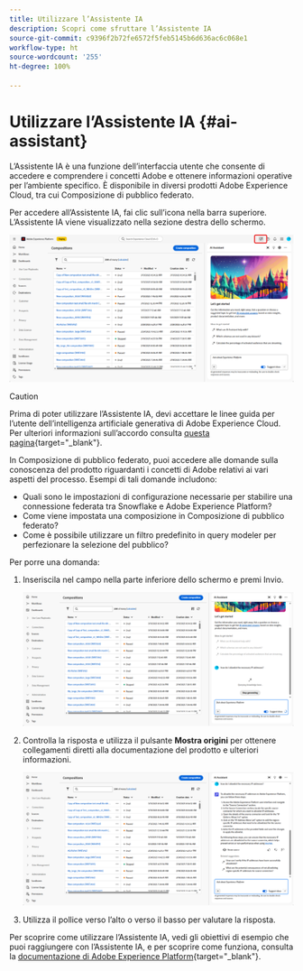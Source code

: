 ```yaml
---
title: Utilizzare l’Assistente IA
description: Scopri come sfruttare l’Assistente IA
source-git-commit: c9396f2b72fe6572f5feb5145b6d636ac6c068e1
workflow-type: ht
source-wordcount: '255'
ht-degree: 100%

---
```


# Utilizzare l’Assistente IA {#ai-assistant}

L’Assistente IA è una funzione dell’interfaccia utente che consente di accedere e comprendere i concetti Adobe e ottenere informazioni operative per l’ambiente specifico. È disponibile in diversi prodotti Adobe Experience Cloud, tra cui Composizione di pubblico federato.

Per accedere all’Assistente IA, fai clic sull’icona nella barra superiore. L’Assistente IA viene visualizzato nella sezione destra dello schermo.

![](assets/do-not-localize/ai-assistant-open.png)


>[!CAUTION]
>
>Prima di poter utilizzare l’Assistente IA, devi accettare le linee guida per l’utente dell’intelligenza artificiale generativa di Adobe Experience Cloud. Per ulteriori informazioni sull’accordo consulta [questa pagina](https://experienceleague.adobe.com/it/docs/experience-platform/ai-assistant/home){target="_blank"}.

In Composizione di pubblico federato, puoi accedere alle domande sulla conoscenza del prodotto riguardanti i concetti di Adobe relativi ai vari aspetti del processo. Esempi di tali domande includono:

* Quali sono le impostazioni di configurazione necessarie per stabilire una connessione federata tra Snowflake e Adobe Experience Platform?
* Come viene impostata una composizione in Composizione di pubblico federato?
* Come è possibile utilizzare un filtro predefinito in query modeler per perfezionare la selezione del pubblico?

Per porre una domanda:

1. Inseriscila nel campo nella parte inferiore dello schermo e premi Invio.

   ![](assets/do-not-localize/ai-assistant-ask.png)

1. Controlla la risposta e utilizza il pulsante **Mostra origini** per ottenere collegamenti diretti alla documentazione del prodotto e ulteriori informazioni.

   ![](assets/do-not-localize/ai-assistant-answer.png)

1. Utilizza il pollice verso l’alto o verso il basso per valutare la risposta.

Per scoprire come utilizzare l’Assistente IA, vedi gli obiettivi di esempio che puoi raggiungere con l’Assistente IA, e per scoprire come funziona, consulta la [documentazione di Adobe Experience Platform](https://experienceleague.adobe.com/it/docs/experience-platform/ai-assistant/home){target="_blank"}.
